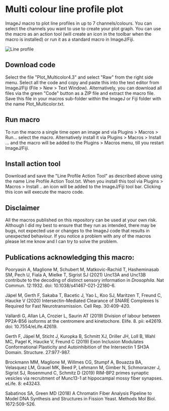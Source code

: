 # Multi colour line profile plot

ImageJ macro to plot line profiles in up to 7 channels/colours. You can select the channels you want to use to create your plot graph. You can use the macro as an action tool (will create an icon in the toolbar when the macro is installed) or run it as a standard macro in ImageJ/Fiji. 

![Line profile](https://github.com/KeesStraatman/Multi-colour-line-profile-plot/blob/main/Line%20profile.png)



## Download code

Select the file "Plot_Multicolor4.3" and select "Raw" from the right side menu. Select all the code and copy and paste this into the text editor from ImageJ/Fiji (File > New > Text Window). Alternatively, you can download all files via the green "Code" button as a ZIP file and extract the macro file. Save this file in your macros sub-folder within the ImageJ or Fiji folder with the name Plot_Multicolor.txt.

## Run macro

To run the macro a single time open an image and via Plugins > Macros > Run... select the macro. Alternatively install it via Plugins > Macros > Install ... and the macro will be added to the Plugins > Macros menu, till you restart ImageJ/Fiji.

## Install action tool

Download and save the "Line Profile Action Tool" as described above using the name Line Profile Action Tool.txt. When you install this tool via  Plugins > Macros > Install .. an icon will be added to the ImageJ/Fiji tool bar. Clicking this icon will execute the macro code.

## Disclaimer

All the macros published on this repository can be used at your own risk. Although I did my best to ensure that they run as intended, there may be bugs, not expected use or changes to the ImageJ code that results in unexpected behaviour. If you notice a problem with any of the macros please let me know and I can try to solve the problem.

## Publications acknowledging this macro:

Pooryasin A, Maglione M, Schubert M, Matkovic-Rachid T, Hasheminasab SM, Pech U, Fiala A, Mielke T, Sigrist SJ (2021) Unc13A and Unc13B contribute to the decoding of distinct sensory information in *Drosophila*. Nat Commun. 12:1932. doi: 10.1038/s41467-021-22180-6.

Jäpel M, Gerth F, Sakaba T, Bacetic J, Yao L, Koo SJ, Maritzen T, Freund C, Haucke V (2020) Intersectin-Mediated Clearance of SNARE Complexes Is Required for Fast Neurotransmission. Cell Rep. 30:409-420.

Vallardi G, Allan LA, Crozier L, Saurin AT (2019) Division of labour between PP2A-B56 isoforms at the centromere and kinetochore. Elife. 8. pii: e42619. doi: 10.7554/eLife.42619.

Gerth F, Jäpel M, Sticht J, Kuropka B, Schmitt XJ, Driller JH, Loll B, Wahl MC, Pagel K, Haucke V, Freund C (2019) Exon Inclusion Modulates Conformational Plasticity and Autoinhibition of the Intersectin 1 SH3A Domain. Structure. 27:977-987.

Brockmann MM, Maglione M, Willmes CG, Stumpf A, Bouazza BA, Velasquez LM, Grauel MK, Beed P, Lehmann M, Gimber N, Schmoranzer J, Sigrist SJ, Rosenmund C, Schmitz D (2019) RIM-BP2 primes synaptic vesicles via recruitment of Munc13-1 at hippocampal mossy fiber synapses. eLife. 8: e43243.

Sabatinos SA, Green MD (2018) A Chromatin Fiber Analysis Pipeline to Model DNA Synthesis and Structures in Fission Yeast. Methods Mol Biol. 1672:509-526.